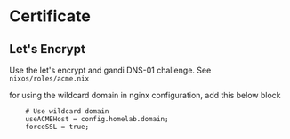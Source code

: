 # Certificate

## Let's Encrypt

Use the let's encrypt and gandi DNS-01 challenge. See `nixos/roles/acme.nix`

for using the wildcard domain in nginx configuration, add this below block

```
    # Use wildcard domain
    useACMEHost = config.homelab.domain;
    forceSSL = true;
```


